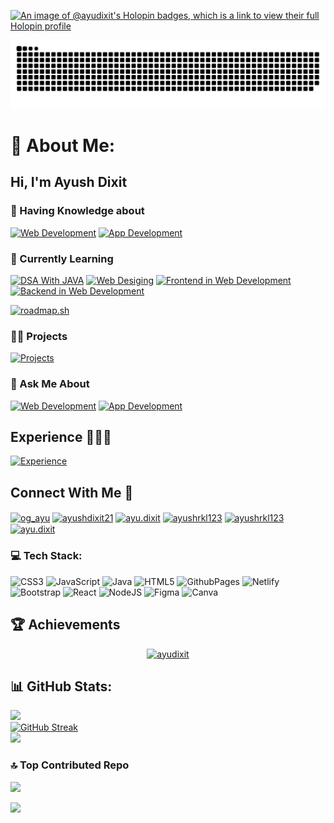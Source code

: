 [![An image of @ayudixit's Holopin badges, which is a link to view their full Holopin profile](https://holopin.me/ayudixit)]((https://www.holopin.io/@ayudixit))<br>

<picture>
  <source
    media="(prefers-color-scheme: dark)"
    srcset="https://raw.githubusercontent.com/platane/snk/output/github-contribution-grid-snake-dark.svg"
  />
  <source
    media="(prefers-color-scheme: light)"
    srcset="https://raw.githubusercontent.com/platane/snk/output/github-contribution-grid-snake.svg"
  />
  <img
    alt="github contribution grid snake animation"
    src="https://raw.githubusercontent.com/platane/snk/output/github-contribution-grid-snake.svg"
  />
</picture>

# 💫 About Me:
## Hi, I'm Ayush Dixit 

### 🌱 Having Knowledge about
[![Web Development](https://img.shields.io/badge/Web%20Development-0078D4?style=plastic)](your_link_here)
[![App Development](https://img.shields.io/badge/App%20Development-800080?style=plastic)](your_link_here)


### 🌱 Currently Learning
[![DSA With JAVA](https://img.shields.io/badge/DSA%20With%20JAVA-%23ED8B00.svg?style=plastic&logo=java&logoColor=white)](your_link_here)
[![Web Desiging](https://img.shields.io/badge/Kotlin%20Android%20Development-%230095D5.svg?style=plastic&logo=kotlin&logoColor=white)](your_link_here)
[![Frontend in Web Development](https://img.shields.io/badge/Backend%20in%20Web%20Development-%2343853D.svg?style=plastic&logo=node.js&logoColor=white)](your_link_here)
[![Backend in Web Development](https://img.shields.io/badge/Backend%20in%20Web%20Development-%2343853D.svg?style=plastic&logo=node.js&logoColor=white)](your_link_here)

<p> <a img align="center" href="https://roadmap.sh"><img src="https://roadmap.sh/card/wide/66d081c9553501e3c3f279b3?variant=dark" alt="roadmap.sh"/></a></p>

### 👨‍💻 Projects
[![Projects](https://img.shields.io/badge/View_My_GitHub_Profile-ayudixit-black?style=plastic&logo=github)](https://github.com/ayudixit)

### 💬 Ask Me About
[![Web Development](https://img.shields.io/badge/Web%20Development-0078D4?style=plastic)](your_link_here)
[![App Development](https://img.shields.io/badge/App%20Development-FF6F61?style=plastic)](your_link_here)

## Experience 👨🏻‍🎓
[![Experience](https://img.shields.io/badge/Experience-My_Portfolio-blueviolet?style=plastic&logo=portfolio)](https://ankitportfolio07.netlify.app/)


## Connect With Me 🔗
<p align="left">
<a href="https://twitter.com/og_ayu" target="blank"><img align="center" src="https://raw.githubusercontent.com/rahuldkjain/github-profile-readme-generator/master/src/images/icons/Social/twitter.svg" alt="og_ayu" height="30" width="40" /></a>
<a href="https://linkedin.com/in/ayushdixit21" target="blank"><img align="center" src="https://raw.githubusercontent.com/rahuldkjain/github-profile-readme-generator/master/src/images/icons/Social/linked-in-alt.svg" alt="ayushdixit21" height="30" width="40" /></a>
<a href="https://instagram.com/ayu.dixit" target="blank"><img align="center" src="https://raw.githubusercontent.com/rahuldkjain/github-profile-readme-generator/master/src/images/icons/Social/instagram.svg" alt="ayu.dixit" height="30" width="40" /></a>
<a href="https://www.hackerrank.com/ayushrkl123" target="blank"><img align="center" src="https://raw.githubusercontent.com/rahuldkjain/github-profile-readme-generator/master/src/images/icons/Social/hackerrank.svg" alt="ayushrkl123" height="30" width="40" /></a>
<a href="https://www.leetcode.com/ayushrkl123" target="blank"><img align="center" src="https://raw.githubusercontent.com/rahuldkjain/github-profile-readme-generator/master/src/images/icons/Social/leet-code.svg" alt="ayushrkl123" height="30" width="40" /></a>
<a href="https://discord.gg/ayu.dixit" target="blank"><img align="center" src="https://raw.githubusercontent.com/rahuldkjain/github-profile-readme-generator/master/src/images/icons/Social/discord.svg" alt="ayu.dixit" height="30" width="40" /></a>
</p>

### 💻 Tech Stack:
![CSS3](https://img.shields.io/badge/css3-%231572B6.svg?style=plastic&logo=css3&logoColor=white)
![JavaScript](https://img.shields.io/badge/javascript-%23323330.svg?style=plastic&logo=javascript&logoColor=%23F7DF1E)
![Java](https://img.shields.io/badge/java-%23ED8B00.svg?style=plastic&logo=openjdk&logoColor=white)
![HTML5](https://img.shields.io/badge/html5-%23E34F26.svg?style=plastic&logo=html5&logoColor=white)
![GithubPages](https://img.shields.io/badge/github%20pages-121013?style=plastic&logo=github&logoColor=white)
![Netlify](https://img.shields.io/badge/netlify-%23000000.svg?style=plastic&logo=netlify&logoColor=#00C7B7)
![Bootstrap](https://img.shields.io/badge/bootstrap-%238511FA.svg?style=plastic&logo=bootstrap&logoColor=white)
![React](https://img.shields.io/badge/react-%2320232a.svg?style=plastic&logo=react&logoColor=%2361DAFB)
![NodeJS](https://img.shields.io/badge/node.js-6DA55F?style=plastic&logo=node.js&logoColor=white)
![Figma](https://img.shields.io/badge/figma-%23F24E1E.svg?style=plastic&logo=figma&logoColor=white)
![Canva](https://img.shields.io/badge/Canva-%2300C4CC.svg?style=plastic&logo=Canva&logoColor=white)


## 🏆 Achievements
<p align="center"> <a href="https://github.com/ryo-ma/github-profile-trophy"><img src="https://github-profile-trophy.vercel.app/?username=ayudixit" alt="ayudixit" /></a> </p>

## 📊 GitHub Stats:
![](https://github-readme-stats.vercel.app/api?username=ayudixit&theme=radical&hide_border=false&include_all_commits=true&count_private=true&card_width=1200&card_height=400)<br/>
[![GitHub Streak](https://streak-stats.demolab.com?user=ayudixit&theme=java-dark&card_width=1200&card_height=400)](https://git.io/streak-stats)<br/>
![](https://github-readme-stats.vercel.app/api/top-langs/?username=ayudixit&theme=radical&hide_border=false&include_all_commits=true&count_private=true&layout=compact&card_width=1200&card_height=400)

### 🔝 Top Contributed Repo
![](https://github-contributor-stats.vercel.app/api?username=ayudixit&limit=5&theme=dark&combine_all_yearly_contributions=true)

[![](https://visitcount.itsvg.in/api?id=ayudixit&label=Profile%20Views&color=6&icon=5&pretty=false)](https://visitcount.itsvg.in)
